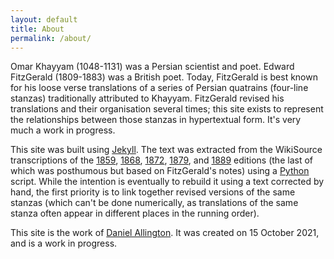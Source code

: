 ```yaml
---
layout: default
title: About
permalink: /about/
---
```


Omar Khayyam (1048-1131) was a Persian scientist and poet. Edward FitzGerald (1809-1883) was a British poet. Today, FitzGerald is best known for his loose verse translations of a series of Persian quatrains (four-line stanzas) traditionally attributed to Khayyam. FitzGerald revised his translations and their organisation several times; this site exists to represent the relationships between those stanzas in hypertextual form. It's very much a work in progress.

This site was built using [Jekyll](https://github.com/jekyll). The text was extracted from the WikiSource transcriptions of the [1859](https://en.wikisource.org/wiki/The_Rubaiyat_of_Omar_Khayyam_(tr._Fitzgerald,_1st_edition)/The_Rubaiyat_of_Omar_Khayyam), [1868](https://en.wikisource.org/wiki/The_Rubaiyat_of_Omar_Khayyam_(tr._Fitzgerald,_2nd_edition)), [1872](https://en.wikisource.org/wiki/The_Rubaiyat_of_Omar_Khayyam_(tr._Fitzgerald,_3rd_edition)), [1879](https://en.wikisource.org/wiki/The_Rubaiyat_of_Omar_Khayyam_(tr._Fitzgerald,_4th_edition)), and  [1889](https://en.wikisource.org/wiki/The_Rubaiyat_of_Omar_Khayyam_(tr._Fitzgerald,_5th_edition)) editions (the last of which was posthumous but based on FitzGerald's notes) using a [Python](https://www.python.org/) script. While the intention is eventually to rebuild it using a text corrected by hand, the first priority is to link together revised versions of the same stanzas (which can't be done numerically, as translations of the same stanza often appear in different places in the running order).

This site is the work of [Daniel Allington](https://github.com/daniel-allington). It was created on 15 October 2021, and is a work in progress.
